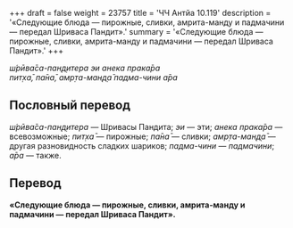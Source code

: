 +++
draft = false
weight = 23757
title = 'ЧЧ Антйа 10.119'
description = '«Следующие блюда — пирожные, сливки, амрита-манду и падмачини — передал Шриваса Пандит».'
summary = '«Следующие блюда — пирожные, сливки, амрита-манду и падмачини — передал Шриваса Пандит».'
+++

_ш́рӣва̄са-пан̣д̣итера эи анека прака̄ра  
пит̣ха̄, па̄на̄, амр̣та-ман̣д̣а̄ падма-чини а̄ра_

## Пословный перевод

_ш́рӣва̄са_\-_пан̣д̣итера_ — Шривасы Пандита; _эи_ — эти; _анека_ _прака̄ра_ — всевозможные; _пит̣ха̄_ — пирожные; _па̄на̄_ — сливки; _амр̣та_\-_ман̣д̣а̄_ — другая разновидность сладких шариков; _падма_\-_чини_ — _падмачини_; _а̄ра_ — также.

## Перевод

**«Следующие блюда — пирожные, сливки, амрита-манду и падмачини — передал Шриваса Пандит».**
